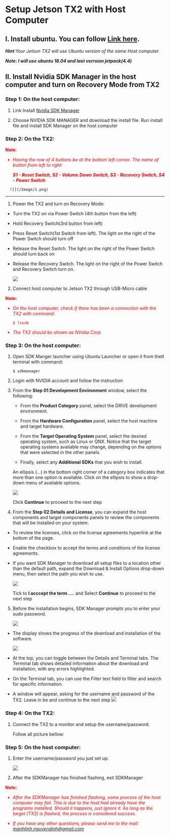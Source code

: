 # Setup Jetson TX2 with Host Computer

## **I. Install ubuntu. You can follow [Link here](https://github.com/Linhndm/Install_ubuntu).**
***Hint**:Your Jetson TX2 will use Ubuntu version of the same Host computer.*

***Note: I will use ubuntu 18.04 and last verrsion jetpack(4.4)***

## **II. Install Nvidia SDK Manager in the host computer and turn on Recovery Mode from TX2**
### **Step 1: On the host computer**:



1. Link Install [Nvidia SDK Manager](https://developer.nvidia.com/embedded/downloads)

2. Choose NVIDIA SDK MANAGER and download the install file. Run install file and install SDK Manager on the host computer



### **Step 2: On the TX2**:
<span style="color:red">

 **Note**:

  * *Having the row of 4 buttons be at the bottom left corner. The name of button from left to right:*
   
      ***S1 - Reset Switch, S2 - Volume Down Switch, S3 - Recovery Switch, S4 - Power Switch***

</span>

      ![](/Image/1.png)

***
1. Power the TX2 and turn on Recovery Mode:
* Turn the TX2 on via Power Switch (4th button from the left)
* Hold Recovery Switch(3rd button from left) 
* Press Reset Switch(1st Switch from left). The light on the right of the Power Switch should turn off
* Release the Reset Switch. The light on the right of the Power Switch should turn back on
* Release the Recovery Switch. The light on the right of the Power Switch and Recovery Switch turn on.
   
   ![](/Image/2.png)

2. Connect host computer to Jetson TX2 through USB-Micro cable

<span style="color:red">

**Note:**

* *On the host computer, check if there has been a connection with the TX2 with command:* 
   ```
   $ lsusb
   ```
* *The TX2 should be shown as NVidia Corp.* 

</span>


### **Step 3: On the host computer**:
1. Open SDK Manger launcher using Ubuntu Launcher or open it from thett terminal with command: 

   ```
   $ sdkmanager
   ```
2. Login with NVIDIA account and follow the instruction
3. From the **Step 01 Development Environment** window, select the following:

   * From the **Product Category** panel, select the DRIVE development environment.

   * From the **Hardware Configuration** panel, select the host machine and target hardware.

   * From the **Target Operating System** panel, select the desired operating system, such as Linux or QNX. Notice that the target operating systems available may change, depending on the options that were selected in the other panels.

   * Finally, select any **Additional SDKs** that you wish to install.

   An ellipsis (...) in the bottom right corner of a category box indicates that more than one option is available. Click on the ellipsis to show a drop-down menu of available options.

   ![](/Image/3.png)

   Click **Continue** to proceed to the next step

4. From the **Step 02 Details and License**, you can expand the host components and target components panels to review the components that will be installed on your system.

* To review the licenses, click on the license agreements hyperlink at the bottom of the page.

* Enable the checkbox to accept the terms and conditions of the license agreements.

* If you want SDK Manager to download all setup files to a location other than the default path, expand the Download & Install Options drop-down menu, then select the path you wish to use.

   ![](/Image/4.png)

   Tick to **I acccept the term ....** and Select **Continue** to proceed to the next step

5. Before the installation begins, SDK Manager prompts you to enter your sudo password.
   
   ![](/Image/5.png)

* The display shows the progress of the download and installation of the software.
  
  ![](/Image/6.png)

* At the top, you can toggle between the Details and Terminal tabs. The Terminal tab shows detailed information about the download and installation, with any errors highlighted.
* On the Terminal tab, you can use the Filter text field to filter and search for specific information.
* A window will appear, asking for the username and password of the TX2. Leave in be and continue to the next step
  ![](/Image/7.png)


### **Step 4: On the TX2**:
1. Connect the TX2 to a monitor and setup the username/password.
   
   Follow all picture bellow:


### **Step 5: On the host computer**:
1. Enter the username/password you just set up.
   
   ![](/Image/7.png)
2. After the SDKManager has finished flashing, exit SDKManager

<span style="color:red">

**Note:**

* *After the SDKManager has finished flashing, some process of the host computer may fail. This is due to the host had already have the programs installed. Should it happens, just ignore it. As long as the target (TX2) is flashed, the process is considered success.*

* *If you have any other questions, please send me to the mail: manhlinh.nguyendinh@gmail.com*

</span>